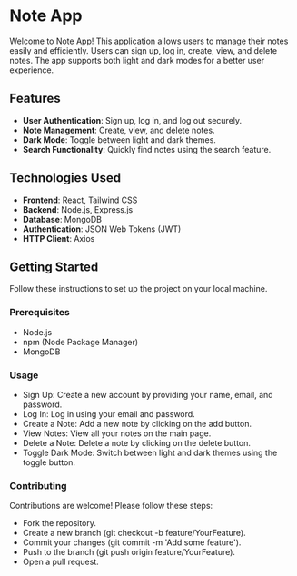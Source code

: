 # Note App

Welcome to Note App! This application allows users to manage their notes easily and efficiently. Users can sign up, log in, create, view, and delete notes. The app supports both light and dark modes for a better user experience.

## Features

- **User Authentication**: Sign up, log in, and log out securely.
- **Note Management**: Create, view, and delete notes.
- **Dark Mode**: Toggle between light and dark themes.
- **Search Functionality**: Quickly find notes using the search feature.

## Technologies Used

- **Frontend**: React, Tailwind CSS
- **Backend**: Node.js, Express.js
- **Database**: MongoDB
- **Authentication**: JSON Web Tokens (JWT)
- **HTTP Client**: Axios

## Getting Started

Follow these instructions to set up the project on your local machine.

### Prerequisites

- Node.js
- npm (Node Package Manager)
- MongoDB

### Usage

- Sign Up: Create a new account by providing your name, email, and password.
- Log In: Log in using your email and password.
- Create a Note: Add a new note by clicking on the add button.
- View Notes: View all your notes on the main page.
- Delete a Note: Delete a note by clicking on the delete button.
- Toggle Dark Mode: Switch between light and dark themes using the toggle button.

### Contributing

Contributions are welcome! Please follow these steps:

- Fork the repository.
- Create a new branch (git checkout -b feature/YourFeature).
- Commit your changes (git commit -m 'Add some feature').
- Push to the branch (git push origin feature/YourFeature).
- Open a pull request.
